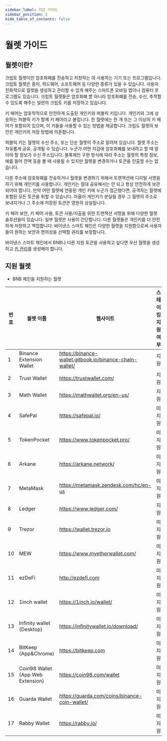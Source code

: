 ```yaml
---
sidebar_label: 지갑 가이드
sidebar_position: 2
hide_table_of_contents: false
---
```

# 월렛 가이드

## 월렛이란?
크립토 월렛이란 암호화폐를 전송하고 저장하는 데 사용하는 기기 또는 프로그램입니다. 크립토 월렛은 종이, 하드웨어, 소프트웨어 등 다양한 종류가 있을 수 있습니다. 사용자 친화적으로 월렛을 생성하고 관리할 수 있게 해주는 스마트폰 모바일 앱이나 컴퓨터 프로그램도 있습니다. 크립토 월렛들은 암호화폐 뿐 아니라 암호화폐를 전송, 수신, 추적할 수 있도록 해주는 일련의 크립토 키를 저장하고 있습니다.

키 페어는 암호학적으로 안전하게 도출된 개인키와 퍼블릭 키입니다. 개인키와 그에 상응하는 퍼블릭 키가 함께 키 페어라고 불립니다. 한 월렛에는 한 개 또는 그 이상의 키 페어가 포함되어 있으며, 이 키들을 사용할 수 있는 방법을 제공합니다. 크립도 월렛의 보안은 개인키의 저장 방법에 의존합니다.

퍼블릭 키는 월렛의 수신 주소, 또는 단순 월렛의 주소로 알려져 있습니다. 월렛 주소는 자유롭게 공유, 공개될 수 있습니다. 누군가 어떤 지갑에 암호화폐를 보내려고 할 때 알아야 할 정보가 수신 주소입니다. 블록체인 구현 방식에 따라 주소는 월렛의 특정 정보, 예를 들어 잔액 등을 볼 때 사용될 수 있지만 월렛을 변경하거나 토큰을 인출할 수는 없습니다.

다른 주소에 암호화폐를 전송하거나 월렛을 변경하기 위해서 트랜잭션에 디지털 서명을 하기 위해 개인키를 사용합니다. 개인키는 절대 공유해서는 안 되고 항상 안전하게 보관되어야 합니다. 만약 어떤 월렛에 연동된 개인 키에 누군가 접근했다면, 공격자는 월렛에 포함된 모든 토큰을 취할 수 있습니다. 아울러 개인키가 분실될 경우 그 월렛의 주소로 보내지거나 그 주소에 저장된 토큰은 영원히 상실됩니다.

키 페어 보안, 키 페어 사용, 토큰 사용/지출을 위한 트랜잭션 서명을 위해 다양한 월렛 솔루션들이 있습니다. 일부 월렛은 사용이 간단합니다. 다른 월렛들은 개인키를 더 안전하게 저장하고 백업합니다. 바이낸스 스마트 체인은 다양한 월렛을 지원함으로써 사용자들이 원하는 보안과 편의성을 선택할 권리를 보장합니다.

바이낸스 스마트 체인에서 BNB나 다른 지원 토큰을 사용하고 싶다면 우선 월렛을 생성하고 [키 관리](create-wallet.md)를 생성해야 합니다.

## 지원 월렛 

* BNB 체인을 지원하는 월렛

| 번호 | 월렛 이름            | 웹사이트 | 스테이킹 지원 여부|
|------ | ------------------- | ------------------------------ |-----|
|1      | Binance Extension Wallet | <https://binance-wallet.gitbook.io/binance-chain-wallet/> | 지원  |
|2      | Trust Wallet |<https://trustwallet.com/> | 지원   |
|3      | Math Wallet  |<https://mathwallet.org/en-us/>| 지원  |
|4      | SafePal      |<https://safepal.io/> | 미지원  |
|5      | TokenPocket  |<https://www.tokenpocket.pro/> |  미지원  |
|6      | Arkane       |<https://arkane.network/>|미지원|
|7      | MetaMask     |<https://metamask.zendesk.com/hc/en-us>|미지원|
|8      | Ledger       |<https://www.ledger.com/>|지원|
|9      | Trezor       |<https://wallet.trezor.io>|미지원|
|10     | MEW          |<https://www.myetherwallet.com/>|미지원|
|11     | ezDeFi       |<http://ezdefi.com>|미지원|
|12     | 1inch wallet |<https://1inch.io/wallet/>|미지원|
|13     | Infinity wallet (Desktop)| <https://infinitywallet.io/download/> |미지원|
|14     | BitKeep (App&Chrome)|<https://bitkeep.com>|미지원|
|15     | Coin98 Wallet (App Web Extension)|<https://coin98.com/wallet>|미지원|
|16     | Guarda Wallet |<https://guarda.com/coins/binance-coin-wallet/>|미지원|
|17     | Rabby Wallet |<https://rabby.io/>|미지원|
